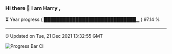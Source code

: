 ### Hi there 👋 I am Harry , 

⏳ Year progress { █████████████████████████████▁ } 97.14 %

---

⏰ Updated on Tue, 21 Dec 2021 13:32:55 GMT

![Progress Bar CI](https://github.com/duykhang68/duykhang68/workflows/Progress%20Bar%20CI/badge.svg)
